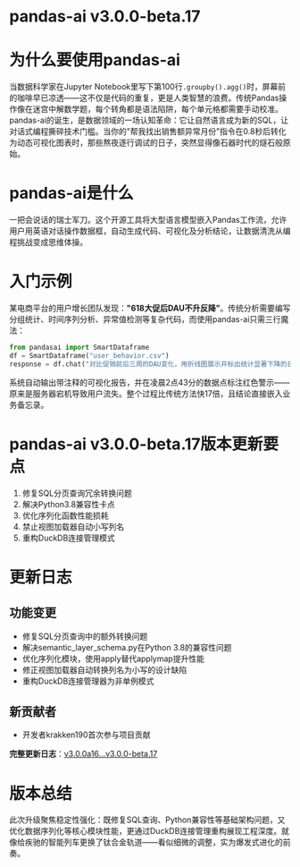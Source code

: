 # pandas-ai v3.0.0-beta.17
# 为什么要使用pandas-ai  
当数据科学家在Jupyter Notebook里写下第100行`.groupby().agg()`时，屏幕前的咖啡早已凉透——这不仅是代码的重复，更是人类智慧的浪费。传统Pandas操作像在迷宫中解数学题，每个转角都是语法陷阱，每个单元格都需要手动校准。pandas-ai的诞生，是数据领域的一场认知革命：它让自然语言成为新的SQL，让对话式编程撕碎技术门槛。当你的"帮我找出销售额异常月份"指令在0.8秒后转化为动态可视化图表时，那些熬夜逐行调试的日子，突然显得像石器时代的燧石般原始。

# pandas-ai是什么  
一把会说话的瑞士军刀。这个开源工具将大型语言模型嵌入Pandas工作流，允许用户用英语对话操作数据框，自动生成代码、可视化及分析结论，让数据清洗从编程挑战变成思维体操。

# 入门示例  
某电商平台的用户增长团队发现：**"618大促后DAU不升反降"**。传统分析需要编写分组统计、时间序列分析、异常值检测等复杂代码，而使用pandas-ai只需三行魔法：
```python
from pandasai import SmartDataframe
df = SmartDataframe("user_behavior.csv")
response = df.chat("对比促销前后三周的DAU变化，用折线图展示并标出统计显著下降的日期")
```
系统自动输出带注释的可视化报告，并在凌晨2点43分的数据点标注红色警示——原来是服务器宕机导致用户流失。整个过程比传统方法快17倍，且结论直接嵌入业务备忘录。

# pandas-ai v3.0.0-beta.17版本更新要点  
1. 修复SQL分页查询冗余转换问题  
2. 解决Python3.8兼容性卡点  
3. 优化序列化函数性能损耗  
4. 禁止视图加载器自动小写列名  
5. 重构DuckDB连接管理模式  

# 更新日志  

## 功能变更  
- 修复SQL分页查询中的额外转换问题  
- 解决semantic_layer_schema.py在Python 3.8的兼容性问题  
- 优化序列化模块，使用apply替代applymap提升性能  
- 修正视图加载器自动转换列名为小写的设计缺陷  
- 重构DuckDB连接管理器为非单例模式  

## 新贡献者  
- 开发者krakken190首次参与项目贡献  

**完整更新日志**：[v3.0.0a16...v3.0.0-beta.17](https://github.com/sinaptik-ai/pandas-ai/compare/v3.0.0a16...v3.0.0-beta.17)  

# 版本总结  
此次升级聚焦稳定性强化：既修复SQL查询、Python兼容性等基础架构问题，又优化数据序列化等核心模块性能，更通过DuckDB连接管理重构展现工程深度。就像给疾驰的智能列车更换了钛合金轨道——看似细微的调整，实为爆发式进化的前奏。